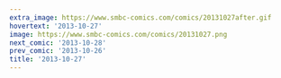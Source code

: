 ```yaml
---
extra_image: https://www.smbc-comics.com/comics/20131027after.gif
hovertext: '2013-10-27'
image: https://www.smbc-comics.com/comics/20131027.png
next_comic: '2013-10-28'
prev_comic: '2013-10-26'
title: '2013-10-27'
---
```


